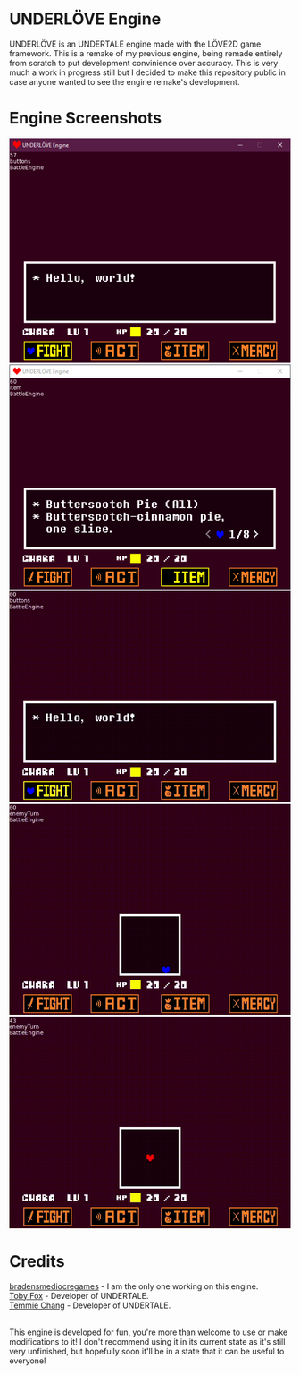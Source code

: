 # UNDERLÖVE Engine
<p>UNDERLÖVE is an UNDERTALE engine made with the LÖVE2D game framework. This is a remake of my previous engine, being remade entirely from scratch to put development convinience over accuracy. This is very much a work in progress still but I decided to make this repository public in case anyone wanted to see the engine remake's development.</p>

# Engine Screenshots
!["9/16/24 screenshot - Menu."](./github/1.png "9/16/24 screenshot - Menu.")
!["9/16/24 screenshot - Items."](./github/2.png "9/16/24 screenshot - Items.")
!["9/16/24 recording - Red soul."](./github/3.gif "9/16/24 recording - Red soul.")
!["9/16/24 recording - Menu."](./github/4.gif "9/16/24 recording - Items.")
!["9/16/24 recording - Blue soul."](./github/5.gif "9/16/24 recording - Blue soul.")

# Credits
[bradensmediocregames](https://github.com/bradensMG/) - I am the only one working on this engine. </br>
[Toby Fox](https://x.com/tobyfox) - Developer of UNDERTALE. </br>
[Temmie Chang](https://x.com/tuyoki) - Developer of UNDERTALE. </br> </br>

<p>This engine is developed for fun, you're more than welcome to use or make modifications to it! I don't recommend using it in its current state as it's still very unfinished, but hopefully soon it'll be in a state that it can be useful to everyone!</p>